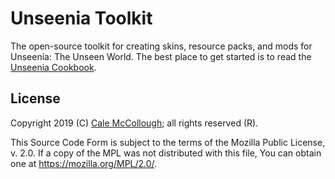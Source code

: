 # Unseenia Toolkit

The open-source toolkit for creating skins, resource packs, and mods for Unseenia: The Unseen World. The best place to get started is to read the [Unseenia Cookbook](https://github.com/kabuki-starship/unseenia.cookbook).

## License

Copyright 2019 (C) [Cale McCollough](https://calemccollough.github.io); all rights reserved (R).

This Source Code Form is subject to the terms of the Mozilla Public License, v. 2.0. If a copy of the MPL was not distributed with this file, You can obtain one at <https://mozilla.org/MPL/2.0/>.
